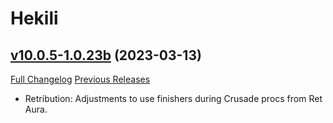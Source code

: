 # Hekili

## [v10.0.5-1.0.23b](https://github.com/Hekili/hekili/tree/v10.0.5-1.0.23b) (2023-03-13)
[Full Changelog](https://github.com/Hekili/hekili/compare/v10.0.5-1.0.23a...v10.0.5-1.0.23b) [Previous Releases](https://github.com/Hekili/hekili/releases)

- Retribution: Adjustments to use finishers during Crusade procs from Ret Aura.  
